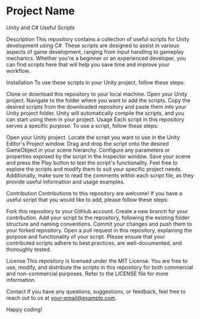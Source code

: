 # Project Name
Unity and C# Useful Scripts

Description
This repository contains a collection of useful scripts for Unity development using C#. These scripts are designed to assist in various aspects of game development, ranging from input handling to gameplay mechanics. Whether you're a beginner or an experienced developer, you can find scripts here that will help you save time and improve your workflow.

Installation
To use these scripts in your Unity project, follow these steps:

Clone or download this repository to your local machine.
Open your Unity project.
Navigate to the folder where you want to add the scripts.
Copy the desired scripts from the downloaded repository and paste them into your Unity project folder.
Unity will automatically compile the scripts, and you can start using them in your project.
Usage
Each script in this repository serves a specific purpose. To use a script, follow these steps:

Open your Unity project.
Locate the script you want to use in the Unity Editor's Project window.
Drag and drop the script onto the desired GameObject in your scene hierarchy.
Configure any parameters or properties exposed by the script in the Inspector window.
Save your scene and press the Play button to test the script's functionality.
Feel free to explore the scripts and modify them to suit your specific project needs. Additionally, make sure to read the comments within each script file, as they provide useful information and usage examples.

Contribution
Contributions to this repository are welcome! If you have a useful script that you would like to add, please follow these steps:

Fork this repository to your GitHub account.
Create a new branch for your contribution.
Add your script to the repository, following the existing folder structure and naming conventions.
Commit your changes and push them to your forked repository.
Open a pull request in this repository, explaining the purpose and functionality of your script.
Please ensure that your contributed scripts adhere to best practices, are well-documented, and thoroughly tested.

License
This repository is licensed under the MIT License. You are free to use, modify, and distribute the scripts in this repository for both commercial and non-commercial purposes. Refer to the LICENSE file for more information.

Contact
If you have any questions, suggestions, or feedback, feel free to reach out to us at your-email@example.com.

Happy coding!
